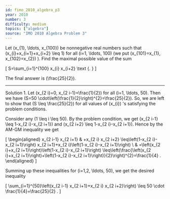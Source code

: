 ```yaml
---
id: fimo_2010_algebra_p3
year: 2010
number: 3
difficulty: medium
topics: ["algebra"]
source: "IMO 2010 Algebra Problem 3"
---
```


Let \(x_{1}, \ldots, x_{100}\) be nonnegative real numbers such that \(x_{i}+x_{i+1}+x_{i+2} \leq 1\) for all \(i=1, \ldots, 100\) (we put \(x_{101}=x_{1}, x_{102}=x_{2}\) ). Find the maximal possible value of the sum

\[
S=\sum_{i=1}^{100} x_{i} x_{i+2} \text {. }
\]

The final answer is \(\frac{25}{2}\).

---
Solution 1. Let \(x_{2 i}=0, x_{2 i-1}=\frac{1}{2}\) for all \(i=1, \ldots, 50\). Then we have \(S=50 \cdot\left(\frac{1}{2}\right)^{2}=\frac{25}{2}\). So, we are left to show that \(S \leq \frac{25}{2}\) for all values of \(x_{i}\) 's satisfying the problem conditions.

Consider any \(1 \leq i \leq 50\). By the problem condition, we get \(x_{2 i-1} \leq 1-x_{2 i}-x_{2 i+1}\) and \(x_{2 i+2} \leq 1-x_{2 i}-x_{2 i+1}\). Hence by the AM-GM inequality we get

\[
\begin{aligned}
x_{2 i-1} x_{2 i+1} & +x_{2 i} x_{2 i+2} \leq\left(1-x_{2 i}-x_{2 i+1}\right) x_{2 i+1}+x_{2 i}\left(1-x_{2 i}-x_{2 i+1}\right) \\
& =\left(x_{2 i}+x_{2 i+1}\right)\left(1-x_{2 i}-x_{2 i+1}\right) \leq\left(\frac{\left(x_{2 i}+x_{2 i+1}\right)+\left(1-x_{2 i}-x_{2 i+1}\right)}{2}\right)^{2}=\frac{1}{4} .
\end{aligned}
\]

Summing up these inequalities for \(i=1,2, \ldots, 50\), we get the desired inequality

\[
\sum_{i=1}^{50}\left(x_{2 i-1} x_{2 i+1}+x_{2 i} x_{2 i+2}\right) \leq 50 \cdot \frac{1}{4}=\frac{25}{2} .
\]
